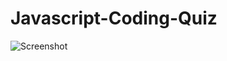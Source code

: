 # Javascript-Coding-Quiz



![Screenshot](https://user-images.githubusercontent.com/122939431/220816197-613d00d0-700b-4593-89e0-ce296556589b.JPG)